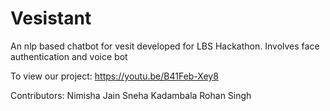 # Vesistant

An nlp based chatbot for vesit developed for LBS Hackathon.
Involves face authentication and voice bot

To view our project:
https://youtu.be/B41Feb-Xey8

Contributors:
Nimisha Jain
Sneha Kadambala
Rohan Singh
